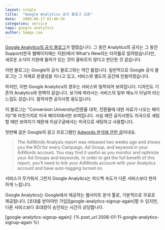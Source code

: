 ```yaml
---
layout: single
title:  "Google Analytics 공식 블로그 오픈"
date:   2006-06-17 01:46:34
categories: service
tags: google analytics
author: Samgu Lee
---
```

[Google Analytics의 공식 블로그](http://analytics.blogspot.com/)가 열렸습니다. 그 동안 Analytics의 공지는 그 동안 Support(한국 웹페이지에는 지원)에서 What's New라는 타이틀로 알려왔습니다만, 새로운 소식이 지원에 들어가 있는 것이 올바르지 않다고 판단한 것 같습니다.

이번 블로그는 Google의 공식 블로그와는 약간 틀립니다. 일반적으로 Google 공식 블로그는 그 자체로 완결성을 지니고 있고, 서비스와 별도의 공간에 만들어졌습니다.

하지만, 이번 Google Analytics의 경우는 서비스와 밀착되어 보여집니다. 디자인도 기존의 Analytics와 완벽히 같습니다. 보기에 따라서는 서비스의 일부 메뉴가 아닐까 라는 느낌도 갖습니다. 말하자면 공지사항 용도입니다.

이 블로그는 "Conversion University(전환율 대학, 전환율에 대한 자료가 나오는 페이지)"와 마찬가지로 미국 페이지에서만 보여집니다. 사실 예전 공지사항도 미국으로 세팅할 때만 보여지기 때문에 이삼구글에서는 미국으로 세팅하고 사용합니다.

첫번째 글은 Google의 광고 프로그램인 [Adwords 분석에 관한 글](http://analytics.blogspot.com/2006/06/welcome-to-official-google-analytics_15.html)이네요.

> The AdWords Analysis report was released two weeks ago and shows you the ROI for every Campaign, Ad Group, and keyword in your AdWords account. You may find it useful as you monitor and optimize your Ad Groups and keywords. In order to get the full benefit of this report, you’ll need to link your AdWords account with your Analytics account and have auto-tagging turned on.

서비스가 무거워서 그런지 Google Analytics는 피드백 속도가 다른 서비스보다 현저하게 느립니다.

Google Analytics는 Google에서 제공하는 웹사이트 분석 툴로, 기본적으로 무료로 제공됩니다. [초대를 받아야만 가입][google-analytics-signup-again]할 수 있지만, 다른 서비스보다 초대장이 승인되는 시간이 상당합니다.

[google-analytics-signup-again]: {% post_url 2006-01-11-google-analytics-signup-again %}
